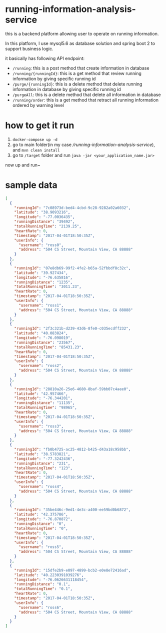 # running-information-analysis-service

this is a backend platform allowing user to operate on running information. 

In this platform, I use mysql5.6 as database solution and spring boot 2 to support business logic.

it basically has following API endpoint:

* `/running`: this is a post method that create information in database
* `/running/{runningId}`: this is a get method that review running information by giving specific running id
* `/purge/{runningId}`: this is a delete method that delete running information in database by giving specific running id
* `/purgeAll`: this is a delete method that delete all information in database
* `/running/order`: this is a get method that retract all running information ordered by warning level

# how to get it run

1. `docker-compose up -d`
2. go to main folder(in my case */running-information-analysis-service*), and `mvn clean install`
3. go to `/target` folder and run `java -jar <your_application_name.jar>`

now up and run~

# sample data

```json
[
  {
    "runningId": "7c08973d-bed4-4cbd-9c28-9282a02a6032",
    "latitude": "38.9093216",
    "longitude": "-77.0036435",
    "runningDistance": "39492",
    "totalRunningTime": "2139.25",
    "heartRate": 0,
    "timestamp": "2017-04-01T18:50:35Z",
    "userInfo": {
      "username": "ross0",
      "address": "504 CS Street, Mountain View, CA 88888"
    }
  },
  {
    "runningId": "07e8db69-99f2-4fe2-b65a-52fbbdf8c32c",
    "latitude": "39.927434",
    "longitude": "-76.635816",
    "runningDistance": "1235",
    "totalRunningTime": "3011.23",
    "heartRate": 0,
    "timestamp": "2017-04-01T18:50:35Z",
    "userInfo": {
      "username": "ross1",
      "address": "504 CS Street, Mountain View, CA 88888"
    }
  },
  {
    "runningId": "2f3c321b-d239-43d6-8fe0-c035ecdff232",
    "latitude": "40.083824",
    "longitude": "-76.098019",
    "runningDistance": "23567",
    "totalRunningTime": "85431.23",
    "heartRate": 0,
    "timestamp": "2017-04-01T18:50:35Z",
    "userInfo": {
      "username": "ross2",
      "address": "504 CS Street, Mountain View, CA 88888"
    }
  },
  {
    "runningId": "28810a26-25e6-4680-8baf-59bb07c4aee0",
    "latitude": "42.957466",
    "longitude": "-76.344201",
    "runningDistance": "11135",
    "totalRunningTime": "98965",
    "heartRate": 0,
    "timestamp": "2017-04-01T18:50:35Z",
    "userInfo": {
      "username": "ross3",
      "address": "504 CS Street, Mountain View, CA 88888"
    }
  },
  {
    "runningId": "fb0b4725-ac25-4812-b425-d43a18c958bb",
    "latitude": "38.5783821",
    "longitude": "-77.3242436",
    "runningDistance": "231",
    "totalRunningTime": "123",
    "heartRate": 0,
    "timestamp": "2017-04-01T18:50:35Z",
    "userInfo": {
      "username": "ross4",
      "address": "504 CS Street, Mountain View, CA 88888"
    }
  },
  {
    "runningId": "35be446c-9ed1-4e3c-a400-ee59bd0b6872",
    "latitude": "42.375786",
    "longitude": "-76.870872",
    "runningDistance": "0",
    "totalRunningTime": "0",
    "heartRate": 0,
    "timestamp": "2017-04-01T18:50:35Z",
    "userInfo": {
      "username": "ross5",
      "address": "504 CS Street, Mountain View, CA 88888"
    }
  },
  {
    "runningId": "15dfe2b9-e097-4899-bcb2-e0e8e72416ad",
    "latitude": "40.2230391039276",
    "longitude": "-76.0626631118454",
    "runningDistance": "0.1",
    "totalRunningTime": "0.1",
    "heartRate": 0,
    "timestamp": "2017-04-01T18:50:35Z",
    "userInfo": {
      "username": "ross6",
      "address": "504 CS Street, Mountain View, CA 88888"
    }
  }
]
```
